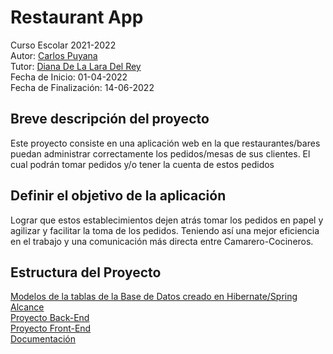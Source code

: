 
# Restaurant App
Curso Escolar 2021-2022 \
Autor: [Carlos Puyana](https://github.com/CarlosPuyana) \
Tutor: [Diana De La Lara Del Rey](https://github.com/dialarrey) \
Fecha de Inicio: 01-04-2022 \
Fecha de Finalización: 14-06-2022 

## Breve descripción del proyecto 
Este proyecto consiste en una aplicación web en la que restaurantes/bares puedan administrar correctamente los pedidos/mesas de sus clientes. El cual podrán tomar pedidos y/o tener la cuenta de estos pedidos

## Definir el objetivo de la aplicación 

Lograr que estos establecimientos dejen atrás tomar los pedidos en papel y agilizar y facilitar la toma de los pedidos. Teniendo así una mejor eficiencia en el trabajo y una comunicación más directa entre Camarero-Cocineros.

## Estructura del Proyecto 
[Modelos de la tablas de la Base de Datos creado en Hibernate/Spring](https://github.com/CarlosPuyana/Proyecto-DAW/tree/main/src/main/java/org/iesalixar/model) \
[Alcance](https://github.com/CarlosPuyana/Proyecto-DAW/blob/main/docs/Alcance.md) \
[Proyecto Back-End](https://github.com/CarlosPuyana/Proyecto-DAW/tree/main/src/Backend) \
[Proyecto Front-End](https://github.com/CarlosPuyana/Proyecto-DAW/tree/main/src/Frontend) \
[Documentación](https://github.com/CarlosPuyana/Proyecto-DAW/tree/main/docs/Documentacion_La_Ilusion)